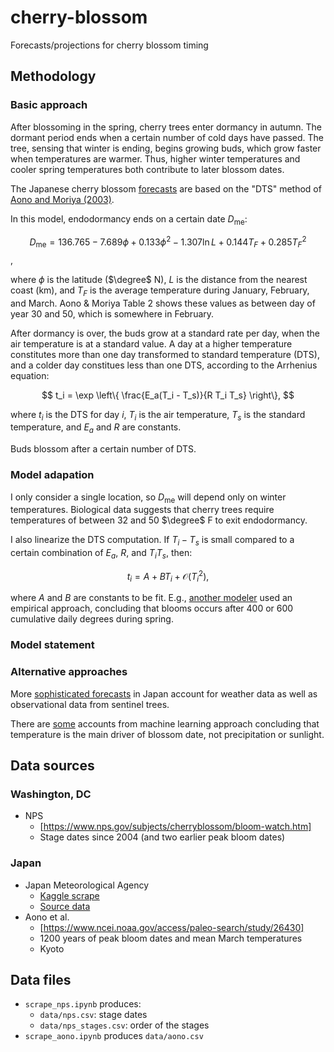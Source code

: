 # cherry-blossom
Forecasts/projections for cherry blossom timing

## Methodology

### Basic approach

After blossoming in the spring, cherry trees enter dormancy in autumn. The dormant period ends when a certain number of cold days have passed. The tree, sensing that winter is ending, begins growing buds, which grow faster when temperatures are warmer. Thus, higher winter temperatures and cooler spring temperatures both contribute to later blossom dates.

The Japanese cherry blossom [forecasts](https://sakura.weathermap.jp/en.php) are based on the "DTS" method of [Aono and Moriya (2003)](https://www.jstage.jst.go.jp/article/agrmet/59/2/59_2_165/_pdf/-char/ja).

In this model, endodormancy ends on a certain date $D_\mathrm{me}$:

$$
D_\mathrm{me} = 136.765 - 7.689 \phi + 0.133 \phi^2 - 1.307 \ln L + 0.144 T_F + 0.285 T_F^2
$$,

where $\phi$ is the latitude ($\degree$ N), $L$ is the distance from the nearest coast (km), and $T_F$ is the average temperature during January, February, and March. Aono & Moriya Table 2 shows these values as between day of year 30 and 50, which is somewhere in February.

After dormancy is over, the buds grow at a standard rate per day, when the air temperature is at a standard value. A day at a higher temperature constitutes more than one day transformed to standard temperature (DTS), and a colder day constitues less than one DTS, according to the Arrhenius equation:

$$
t_i = \exp \left\{ \frac{E_a(T_i - T_s)}{R T_i T_s} \right\},
$$

where $t_i$ is the DTS for day $i$, $T_i$ is the air temperature, $T_s$ is the standard temperature, and $E_a$ and $R$ are constants.

Buds blossom after a certain number of DTS.

### Model adapation

I only consider a single location, so $D_\mathrm{me}$ will depend only on winter temperatures. Biological data suggests that cherry trees require temperatures of between 32 and 50 $\degree$ F to exit endodormancy.

I also linearize the DTS computation. If $T_i - T_s$ is small compared to a certain combination of $E_a$, $R$, and $T_i T_s$, then:

$$
t_i = A + B T_i + \mathcal{O}(T_i^2),
$$

where $A$ and $B$ are constants to be fit. E.g., [another modeler](https://yuriko-schumacher.github.io/statistical-analysis-of-cherry-blossom-first-bloom-date/) used an empirical approach, concluding that blooms occurs after 400 or 600 cumulative daily degrees during spring.

### Model statement



### Alternative approaches

More [sophisticated forecasts](https://www.scmp.com/lifestyle/travel-leisure/article/3215108/why-making-japans-cherry-blossom-forecasts-such-pressurised-job-trouble-those-get-it-wrong) in Japan account for weather data as well as observational data from sentinel trees.

There are [some](https://rapidminer.com/blog/ksk-analytics-solution/) accounts from machine learning approach concluding that temperature is the main driver of blossom date, not precipitation or sunlight.

## Data sources

### Washington, DC

- NPS
  - [https://www.nps.gov/subjects/cherryblossom/bloom-watch.htm]
  - Stage dates since 2004 (and two earlier peak bloom dates)

### Japan

- Japan Meteorological Agency
  - [Kaggle scrape](https://www.kaggle.com/datasets/ryanglasnapp/japanese-cherry-blossom-data)
  - [Source data](https://www.data.jma.go.jp/sakura/data/index.html)
- Aono et al.
  - [https://www.ncei.noaa.gov/access/paleo-search/study/26430]
  - 1200 years of peak bloom dates and mean March temperatures
  - Kyoto

## Data files

- `scrape_nps.ipynb` produces:
  - `data/nps.csv`: stage dates
  - `data/nps_stages.csv`: order of the stages
- `scrape_aono.ipynb` produces `data/aono.csv`
